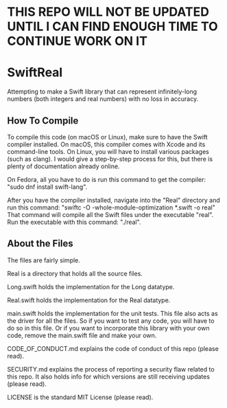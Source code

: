 # THIS REPO WILL NOT BE UPDATED UNTIL I CAN FIND ENOUGH TIME TO CONTINUE WORK ON IT
# SwiftReal
Attempting to make a Swift library that can represent infinitely-long numbers (both integers and real numbers) with no loss in accuracy.

## How To Compile
To compile this code (on macOS or Linux), make sure to have the Swift compiler installed. On macOS, this compiler comes with Xcode and its command-line tools. On Linux, you will have to install various packages (such as clang). I would give a step-by-step process for this, but there is plenty of documentation already online. 

On Fedora, all you have to do is run this command to get the compiler: "sudo dnf install swift-lang".

After you have the compiler installed, navigate into the "Real" directory and run this command: "swiftc -O -whole-module-optimization *.swift -o real"
That command will compile all the Swift files under the executable "real". Run the executable with this command: "./real".

## About the Files
The files are fairly simple.

Real is a directory that holds all the source files.

Long.swift holds the implementation for the Long datatype.

Real.swift holds the implementation for the Real datatype.

main.swift holds the implementation for the unit tests. This file also acts as the driver for all the files. So if you want to test any code, you will have to do so in this file. Or if you want to incorporate this library with your own code, remove the main.swift file and make your own.

CODE_OF_CONDUCT.md explains the code of conduct of this repo (please read).

SECURITY.md explains the process of reporting a security flaw related to this repo. It also holds info for which versions are still receiving updates (please read).

LICENSE is the standard MIT License (please read).
